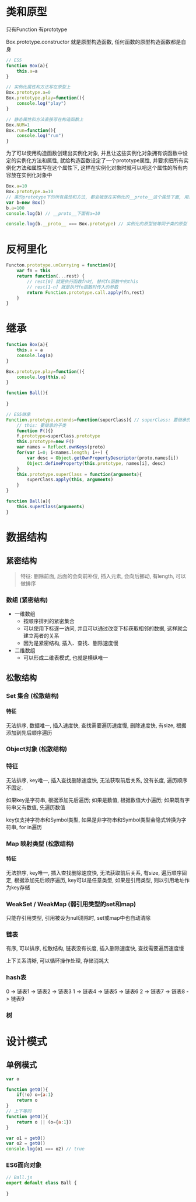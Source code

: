 # 类和原型

只有Function 有prototype

Box.prototype.constructor 就是原型构造函数, 任何函数的原型构造函数都是自身

```js
// ES5
function Box(a){
    this.a=a
}

// 实例化属性和方法写在原型上
Box.prototype.a=0
Box.prototype.play=function(){
    console.log("play")
}

// 静态属性和方法直接写在构造函数上
Box.NUM=1
Box.run=function(){
    console.log("run")
}

```

为了可以使用构造函数创建出实例化对象, 并且让这些实例化对象拥有该函数中设定的实例化方法和属性, 就给构造函数设定了一个prototype属性, 并要求把所有实例化方法和属性写在这个属性下, 这样在实例化对象时就可以吧这个属性的所有内容放在实例化对象中

```js
Box.a=10
Box.prototype.a=10
// 类的prototype下的所有属性和方法, 都会被放在实例化的__proto__这个属性下面, 用来区分原型属性和对象属性
var b=new Box()
b.a=100
console.log(b) // __proto__下面有a=10

console.log(b.__proto__ === Box.prototype) // 实例化的原型链等同于类的原型

```



# 反柯里化

```js
Functon.prototype.unCurrying = function(){
    var fn = this
    return function(...rest) {
        // rest[0] 就是执行函数fn时, 替代fn函数中的this
        // rest[1-n] 就是执行fn函数时传入的参数
        return Function.prototype.call.apply(fn,rest)
    }
}
```





# 继承

```js
function Box(a){
    this.a = a
    console.log(a)
}

Box.prototype.play=function(){
    console.log(this.a)
}

function Ball(){
    
}
```



```js
// ES5继承
Function.prototype.extends=function(superClass){ // superClass: 要继承的父类
    // this: 要继承的子类
    function F(){}
    f.prototype=superClass.prototype
    this.prototype=new F()
    var names = Reflect.ownKeys(proto)
    for(var i=0; i<names.length; i++) {
        var desc = Object.getOwnPropertyDescriptor(proto,names[i])
        Object.defineProperty(this.prototype, names[i], desc)
    }
    this.prototype.superClass = function(arguments){
        superClass.apply(this, arguments)
    }
}

function Ball(a){
    this.superClass(arguments)
}

```





# 数据结构

## 紧密结构



>   特征:	删除前面, 后面的会向前补位, 插入元素, 会向后挪动, 有length, 可以做排序



### 数组 (紧密结构)

-   一维数组
    -   按顺序排列的紧密集合
    -   可以使用下标逐一访问, 并且可以通过改变下标获取相邻的数据, 这样就会建立两者的关系
    -   因为是紧密结构, 插入、查找、删除速度慢
-   二维数组
    -   可以形成二维表模式, 也就是横纵唯一



## 松散结构



### Set 集合 (松散结构)

#### 特征

无法排序, 数据唯一, 插入速度快, 查找需要遍历速度慢, 删除速度快, 有size, 根据添加到先后顺序遍历

### Object对象 (松散结构)

### 特征

无法排序, key唯一, 插入查找删除速度快, 无法获取前后关系, 没有长度, 遍历顺序不固定.

如果key是字符串, 根据添加先后遍历; 如果是数值, 根据数值大小遍历; 如果既有字符串又有数值, 先遍历数值

key仅支持字符串和Symbol类型, 如果是非字符串和Symbol类型会隐式转换为字符串, for in遍历



### Map 映射类型 (松散结构)

#### 特征

无法排序, key唯一, 插入查找删除速度快, 无法获取前后关系, 有size, 遍历顺序固定, 根据添加先后顺序遍历, key可以是任意类型, 如果是引用类型, 则以引用地址作为key存储



### WeakSet / WeakMap (弱引用类型的set和map)

只能存引用类型, 引用被设为null清除时, set或map中也自动清除



### 链表

有序, 可以排序, 松散结构, 链表没有长度, 插入删除速度快, 查找需要遍历速度慢

上下关系清晰, 可以循环操作处理, 存储消耗大

### hash表

0	->	链表1	->	链表2	->	链表3
1	->	链表4	->	链表5	->	链表6
2	->	链表7	->	链表8	->	链表9

### 树



# 设计模式

## 单例模式

```js
var o

function getO(){
    if(!o) o={a:1}
    return o
}
// 上下等同
function getO(){
    return o || (o={a:1})
}

var o1 = getO()
var o2 = getO()
console.log(o1 === o2) // true

```

### ES6面向对象

```js
// Ball.js
export default class Ball {
    
}

```





